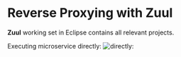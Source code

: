 # Reverse Proxying with Zuul

**Zuul** working set in Eclipse contains all relevant projects.

Executing microservice directly: ![directly](https://github.com/excelsiorsoft/building-microservices-with-spring-kevin-bowersox-course/blob/master/edge-service-and-routing-with-zuul/direct%20execution.PNG):